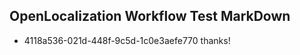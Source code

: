 ## OpenLocalization Workflow Test MarkDown
* 4118a536-021d-448f-9c5d-1c0e3aefe770 
thanks!<!--HONumber=Mar16_HO4-->
